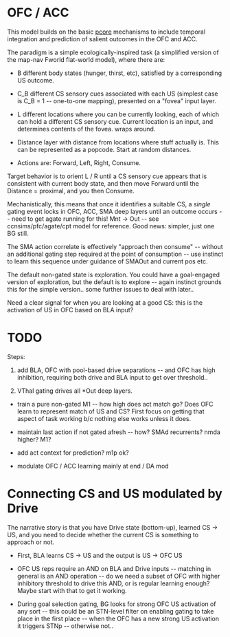 # OFC / ACC

This model builds on the basic [pcore](https://github.com/emer/axon/tree/master/pcore) mechanisms to include temporal integration and prediction of salient outcomes in the OFC and ACC.

The paradigm is a simple ecologically-inspired task (a simplified version of the map-nav Fworld flat-world model), where there are:

* B different body states (hunger, thirst, etc), satisfied by a corresponding US outcome.

* C_B different CS sensory cues associated with each US (simplest case is C_B = 1 -- one-to-one mapping), presented on a "fovea" input layer.

* L different locations where you can be currently looking, each of which can hold a different CS sensory cue.  Current location is an input, and determines contents of the fovea.  wraps around.

* Distance layer with distance from locations where stuff actually is.  This can be represented as a popcode.  Start at random distances.

* Actions are: Forward, Left, Right, Consume.

Target behavior is to orient L / R until a CS sensory cue appears that is consistent with current body state, and then move Forward until the Distance = proximal, and you then Consume.

Mechanistically, this means that once it identifies a suitable CS, a *single* gating event locks in OFC, ACC, SMA deep layers until an outcome occurs -- need to get agate running for this!  Mnt -> Out -- see ccnsims/pfc/agate/cpt model for reference.  Good news: simpler, just one BG still.

The SMA action correlate is effectively "approach then consume" -- without an additional gating step required at the point of consumption -- use instinct to learn this sequence under guidance of SMAOut and current pos etc.

The default non-gated state is exploration.  You could have a goal-engaged version of exploration, but the default is to explore -- again instinct grounds this for the simple version..  some further issues to deal with later..

Need a clear signal for when you are looking at a good CS: this is the activation of US in OFC based on BLA input?


# TODO

Steps:

1. add BLA, OFC with pool-based drive separations -- and OFC has high inhibition, requiring both drive and BLA input to get over threshold..

2. VThal gating drives all *Out deep layers.


* train a pure non-gated M1 -- how high does act match go?  Does OFC learn to represent match of US and CS? First focus on getting that aspect of task working b/c nothing else works unless it does.

* maintain last action if not gated afresh -- how?  SMAd recurrents?  nmda higher?  M1?

* add act context for prediction?  m1p ok?

* modulate OFC / ACC learning mainly at end / DA mod


# Connecting CS and US modulated by Drive

The narrative story is that you have Drive state (bottom-up), learned CS -> US, and you need to decide whether the current CS is something to approach or not.

* First, BLA learns CS -> US and the output is US -> OFC US

* OFC US reps require an AND on BLA and Drive inputs -- matching in general is an AND operation -- do we need a subset of OFC with higher inhibitory threshold to drive this AND, or is regular learning enough?  Maybe start with that to get it working.

* During goal selection gating, BG looks for strong OFC US activation of any sort -- this could be an STN-level filter on enabling gating to take place in the first place -- when the OFC has a new strong US activation it triggers STNp -- otherwise not..


